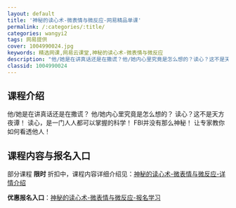 ```yaml
---
layout: default
title: '神秘的读心术-微表情与微反应-网易精品单课'
permalink: /:categories/:title/
categories: wangyi2
tags: 网易提供
cover: 1004990024.jpg
keywords: 精选网课,网易云课堂,神秘的读心术-微表情与微反应
description: "他/她是在讲真话还是在撒谎？他/她内心里究竟是怎么想的？读心？这不是天方夜谭！读心，是一门人人都可以掌握的科学！FBI并没有那么神秘！让专家教你如何看透他人！神秘的读心术-微表情与微反应"
classid: 1004990024
---
```


## 课程介绍

他/她是在讲真话还是在撒谎？
他/她内心里究竟是怎么想的？
读心？这不是天方夜谭！
读心，是一门人人都可以掌握的科学！
FBI并没有那么神秘！
让专家教你如何看透他人！

## 课程内容与报名入口

部分课程 **限时** 折扣中，课程内容详细介绍见：[神秘的读心术-微表情与微反应-详情介绍](https://study.163.com/course/introduction/1004990024.htm?share=1&shareId=1025206652&utm_campaign=share&utm_medium=iphoneShare&utm_source=&utm_u=1025206652)

**优惠报名入口**：[神秘的读心术-微表情与微反应-报名学习](https://study.163.com/course/introduction/1004990024.htm?share=1&shareId=1025206652&utm_campaign=share&utm_medium=iphoneShare&utm_source=&utm_u=1025206652)

